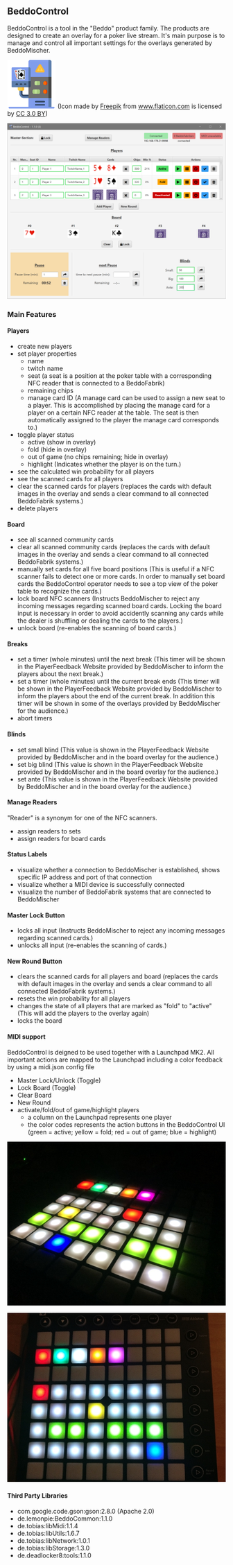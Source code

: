 ## BeddoControl
BeddoControl is a tool in the "Beddo" product family. The products are designed to create an overlay for a poker live stream.
It's main purpose is to manage and control all important settings for the overlays generated by BeddoMischer.

![](/build/resources/icon_112x112.png) 
(Icon made by <a href="http://www.freepik.com" title="Freepik">Freepik</a> from <a href="https://www.flaticon.com/" title="Flaticon">www.flaticon.com</a> is licensed by <a href="http://creativecommons.org/licenses/by/3.0/" title="Creative Commons BY 3.0" target="_blank">CC 3.0 BY</a>)

![](/build/resources/BeddoControl.png) 

### Main Features

#### Players
- create new players
- set player properties
  - name
  - twitch name
  - seat (a seat is a position at the poker table with a corresponding NFC reader that is connected to a BeddoFabrik)
  - remaining chips
  - manage card ID (A manage card can be used to assign a new seat to a player. This is accomplished by placing the manage card for a player on a certain NFC reader at the table. The seat is then automatically assigned to the player the manage card corresponds to.)
- toggle player status
  - active (show in overlay)
  - fold (hide in overlay)
  - out of game (no chips remaining; hide in overlay)
  - highlight (Indicates whether the player is on the turn.)
- see the calculated win probability for all players
- see the scanned cards for all players
- clear the scanned cards for players (replaces the cards with default images in the overlay and sends a clear command to all connected BeddoFabrik systems.)
- delete players

#### Board
- see all scanned community cards
- clear all scanned community cards (replaces the cards with default images in the overlay and sends a clear command to all connected BeddoFabrik systems.)
- manually set cards for all five board positions (This is useful if a NFC scanner fails to detect one or more cards. In order to manually set board cards the BeddoControl operator needs to see a top view of the poker table to recognize the cards.)
- lock board NFC scanners (Instructs BeddoMischer to reject any incoming messages regarding scanned board cards. Locking the board input is necessary in order to avoid accidently scanning any cards while the dealer is shuffling or dealing the cards to the players.)
- unlock board (re-enables the scanning of board cards.)

#### Breaks
- set a timer (whole minutes) until the next break (This timer will be shown in the PlayerFeedback Website provided by BeddoMischer to inform the players about the next break.)
- set a timer (whole minutes) until the current break ends (This timer will be shown in the PlayerFeedback Website provided by BeddoMischer to inform the players about the end of the current break. In addition this timer will be shown in some of the overlays provided by BeddoMischer for the audience.)
- abort timers

#### Blinds
- set small blind (This value is shown in the PlayerFeedback Website provided by BeddoMischer and in the board overlay for the audience.)
- set big blind (This value is shown in the PlayerFeedback Website provided by BeddoMischer and in the board overlay for the audience.)
- set ante (This value is shown in the PlayerFeedback Website provided by BeddoMischer and in the board overlay for the audience.)

#### Manage Readers
"Reader" is a synonym for one of the NFC scanners.
- assign readers to sets
- assign readers for board cards

#### Status Labels
- visualize whether a connection to BeddoMischer is established, shows specific IP address and port of that connection
- visualize whether a MIDI device is successfully connected
- visualize the number of BeddoFabrik systems that are connected to BeddoMischer

#### Master Lock Button
- locks all input (Instructs BeddoMischer to reject any incoming messages regarding scanned cards.)
- unlocks all input (re-enables the scanning of cards.)

#### New Round Button
- clears the scanned cards for all players and board (replaces the cards with default images in the overlay and sends a clear command to all connected BeddoFabrik systems.)
- resets the win probability for all players
- changes the state of all players that are marked as "fold" to "active" (This will add the players to the overlay again)
- locks the board

#### MIDI support
BeddoControl is deigned to be used together with a Launchpad MK2. 
All important actions are mapped to the Launchpad including a color feedback by using a midi.json config file
- Master Lock/Unlock (Toggle)
- Lock Board (Toggle)
- Clear Board
- New Round
- activate/fold/out of game/highlight players 
  - a column on the Launchpad represents one player
  - the color codes represents the action buttons in the BeddoControl UI (green = active; yellow = fold; red = out of game; blue = highlight)

![](/build/resources/Launchpad.JPG) 

![](/build/resources/Launchpad_2.jpg) 

#### Third Party Libraries

* com.google.code.gson:gson:2.8.0 (Apache 2.0)
* de.lemonpie:BeddoCommon:1.1.0
* de.tobias:libMidi:1.1.4
* de.tobias:libUtils:1.6.7
* de.tobias:libNetwork:1.0.1
* de.tobias:libStorage:1.3.0
* de.deadlocker8:tools:1.1.0